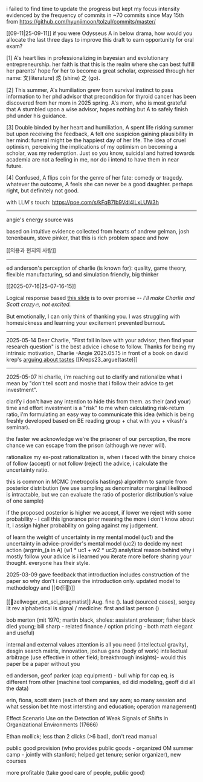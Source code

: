 i failed to find time to update the progress but kept my focus intensity evidenced by the frequency of commits in ~70 commits since May 15th from https://github.com/hyunjimoon/tolzul/commits/master/

[[09-11|25-09-11]]
if you were Odysseus A in below drama, how would you allocate the last three days to improve this draft to earn opportunity for oral exam? 

[1] A's heart lies in professionalizing in bayesian and evolutionary entrepreneurship. her faith is that this is the realm where she can best fulfill her parents' hope for her to become a great scholar, expressed through her name: 文(literature) 炫 (shine) 之 (go).

[2] This summer, A's humiliation grew from survival instinct to pass information to her phd advisor that precondition for thyroid cancer has been discovered from her mom in 2025 spring. A's mom, who is most grateful that A stumbled upon a wise advisor, hopes nothing but A to safely finish phd under his guidance.

[3] Double binded by her heart and humiliation, A spent life risking summer but upon receiving the feedback, A felt one suspicion gaining plausibility in her mind: funeral might be the happiest day of her life. The idea of cruel optimism, perceiving the implications of my optimism on becoming a scholar, was my redemption. Just so you know, suicidal and hatred towards academia are not a feeling in me, nor do i intend to have them in near future.

[4] Confused, A flips coin for the genre of her fate: comedy or tragedy. whatever the outcome, A feels she can never be a good daughter. perhaps right, but definitely not good.

with LLM's touch: https://poe.com/s/kFqB7Ib9Vdl4lLxLUW3h


-----

angie's energy source was 

based on intuitive evidence collected from hearts of andrew gelman, josh tenenbaum, steve pinker, that this is rich problem space and how

[[의용과 현지의 사랑]]

----


ed anderson's perception of charlie (is known for): quality, game theory, flexible manufacturing, sd and simulation friendly, big thinker

[[2025-07-16|25-07-16-15]]

Logical response based [this slide](https://0599faed.streaklinks.com/CgRZ_A87u3K1EACPoQGH-25i/https%3A%2F%2Fwww.dropbox.com%2Fscl%2Ffi%2Fxe5pqswtcofsw4tdxf9xs%2FAngie25_promise-vendor.pdf%3Frlkey%3Dl00zuav8n5o1j5hiakca7pr1r%26dl%3D0) is to over promise -- _I'll make Charlie and Scott crazy🔥, not excited._

But emotionally, I can only think of thanking you. I was struggling with homesickness and learning your excitement prevented burnout.


----

2025-05-14
Dear Charlie,
"First fall in love with your advisor, then find your research question" is the best advice i chose to follow.
Thanks for being my intrinsic motivation, Charlie
 -Angie 2025.05.15
 in front of a book on david krep's [arguing about tastes](https://cup.columbia.edu/book/arguing-about-tastes/9780231209915/) [[Kreps23_argue(taste)]]



---
2025-05-07
hi charlie,
i'm reaching out to clarify and rationalize what i mean by "don't tell scott and moshe that i follow their advice to get investment".

clarify
i don't have any intention to hide this from them. as their (and your) time and effort investment is a "risk" to me when calculating risk-return ratio, i'm formulating an easy way to communicate this idea (which is being freshly developed based on BE reading group + chat with you + vikash's seminar).

the faster we acknowledge we're the prisoner of our perception, the more chance we can escape from the prison (although we never will).

rationalize
my ex-post rationalization is, when i faced with the binary choice of follow (accept) or not follow (reject) the advice, i calculate the uncertainty ratio. 

this is common in MCMC (metropolis hastings) algorithm to sample from posterior distribution (we use sampling as denominator marginal likelihood is intractable, but we can evaluate the ratio of posterior distribution's value of one sample) 

if the proposed posterior is higher we accept, if lower we reject with some probability - i call this ignorance prior meaning the more i don't know about it, i assign higher probability on going against my judgement.


of learn the weight of uncertainty in my mental model (uc1) and the uncertainty in advice-provider's mental model (uc2) to decide my next action (argmin_(a in A) (w1 * uc1 + w2 * uc2) analytical reason behind why i mostly follow your advice is i learned you iterate more before sharing your thought. everyone has their style.

2025-03-09
gave feedback that introduction includes construction of the paper so why don't i compare the introduction only. updated model to methodology and [[⚙️(🗄️📝)]]

[[📜zellweger_ent_sci_pragmatist]]
Aug.
fine (). laud (sourced cases), sergey lit rev
alphabetical is signal / medicine: first and last person ()

bob merton (mit 1970; martin black, sholes: assistant professor; fisher black died young; bill sharp - related finance / option pricing - both math elegant and useful)

internal and external values 
attention is all you need (intellectual gravity), 
desgin search matrix, innovation,
joshua gans (body of work)
intellectual arbitrage (use effective in other field; breakthrough insights)- would this paper be a paper without you

ed anderson, geof parker (cap equipment) - bull whip for cap eq. is different from other (machine tool companies, ed did modeling, geoff did all the data)

erin, fiona, scott stern (each of them and say aom; so many session and what session bet hte most intersting and education; operation management)

Effect Scenario Use on the Detection of Weak Signals of Shifts in Organizational Environments (17666)

Ethan mollick; less than 2 clicks (>6 bad), don't read manual 

public good provision (who provides public goods - organized OM summer camp - jointly with stanford; helped get tenure; senior organizer), new courses

more profitable (take good care of people, public good) 